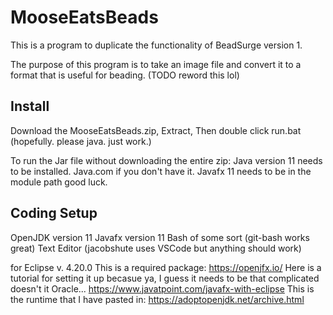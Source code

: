 # MooseEatsBeads
This is a program to duplicate the functionality of BeadSurge version 1.

The purpose of this program is to take an image file and convert it to a format that is useful for beading. (TODO reword this lol)


## Install

Download the MooseEatsBeads.zip,
Extract,
Then double click run.bat (hopefully. please java. just work.)


To run the Jar file without downloading the entire zip:
Java version 11 needs to be installed. Java.com if you don't have it.
Javafx 11 needs to be in the module path
good luck.

## Coding Setup

OpenJDK version 11
Javafx version 11 
Bash of some sort (git-bash works great)
Text Editor (jacobshute uses VSCode but anything should work)


for Eclipse v. 4.20.0
This is a required package:
https://openjfx.io/
Here is a tutorial for setting it up becasue ya, I guess it needs to be that complicated doesn't it Oracle...
https://www.javatpoint.com/javafx-with-eclipse
This is the runtime that I have pasted in:
https://adoptopenjdk.net/archive.html